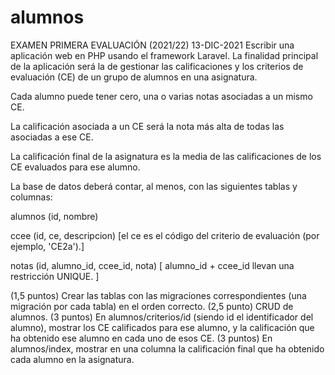# alumnos
EXAMEN PRIMERA EVALUACIÓN (2021/22) 13-DIC-2021
Escribir una aplicación web en PHP usando el framework Laravel. La finalidad principal de la aplicación será la de gestionar las calificaciones y los criterios de evaluación (CE) de un grupo de alumnos en una asignatura.

Cada alumno puede tener cero, una o varias notas asociadas a un mismo CE.

La calificación asociada a un CE será la nota más alta de todas las asociadas a ese CE.

La calificación final de la asignatura es la media de las calificaciones de los CE evaluados para ese alumno.

La base de datos deberá contar, al menos, con las siguientes tablas y columnas:

alumnos (id, nombre)

ccee (id, ce, descripcion) [el ce es el código del criterio de evaluación (por ejemplo, 'CE2a').]

notas (id, alumno_id, ccee_id, nota) [ alumno_id + ccee_id llevan una restricción UNIQUE. ]

(1,5 puntos) Crear las tablas con las migraciones correspondientes (una migración por cada tabla) en el orden correcto.
(2,5 punto) CRUD de alumnos.
(3 puntos) En alumnos/criterios/id (siendo id el identificador del alumno), mostrar los CE calificados para ese alumno, y la calificación que ha obtenido ese alumno en cada uno de esos CE.
(3 puntos) En alumnos/index, mostrar en una columna la calificación final que ha obtenido cada alumno en la asignatura.